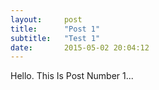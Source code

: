 ```yaml
---
layout:     post
title:      "Post 1"
subtitle:   "Test 1"
date:       2015-05-02 20:04:12
---
```


<p>Hello. This Is Post Number 1...</p>
